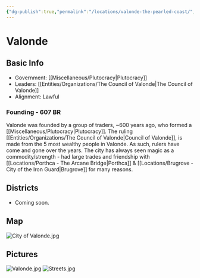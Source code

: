 ```yaml
---
{"dg-publish":true,"permalink":"/locations/valonde-the-pearled-coast/","tags":["City","Lore"]}
---
```


# Valonde
## Basic Info
- Government: [[Miscellaneous/Plutocracy\|Plutocracy]]
- Leaders: [[Entities/Organizations/The Council of Valonde\|The Council of Valonde]]
- Alignment: Lawful

### Founding - 607 BR
Valonde was founded by a group of traders, ~600 years ago, who formed a [[Miscellaneous/Plutocracy\|Plutocracy]].
The ruling [[Entities/Organizations/The Council of Valonde\|Council of Valonde]], is made from the 5 most wealthy people in Valonde. As such, rulers have come and gone over the years.
The city has always seen magic as a commodity/strength - had large trades and friendship with [[Locations/Porthca - The Arcane Bridge\|Porthca]] & [[Locations/Brugrove - City of the Iron Guard\|Brugrove]] for many reasons.

## Districts
- Coming soon.

## Map
![City of Valonde.jpg](/img/user/Pictures/City%20of%20Valonde.jpg)


## Pictures
![Valonde.jpg](/img/user/Pictures/Valonde.jpg)
![Streets.jpg](/img/user/Pictures/Streets.jpg)